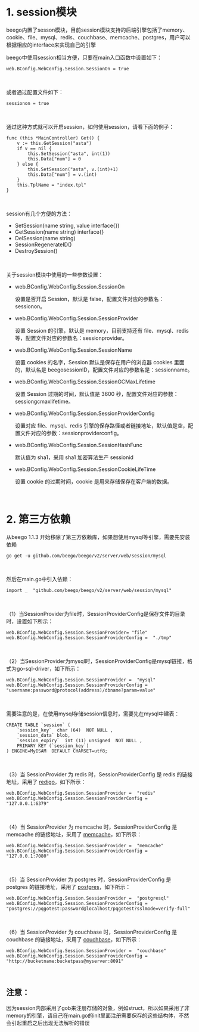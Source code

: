 <h1>1. session模块</h1>
<p>beego内置了sesson模块，目前session模块支持的后端引擎包括了memory、cookie、file、mysql、redis、couchbase、memcache、postgres，用户可以根据相应的interface来实现自己的引擎</p>
<p>beego中使用session相当方便，只要在main入口函数中设置如下：</p>
<pre class="language-go"><code>web.BConfig.WebConfig.Session.SessionOn = true</code></pre>
<p>&nbsp;</p>
<p>或者通过配置文件如下：</p>
<pre class="language-go"><code>sessionon = true</code></pre>
<p>&nbsp;</p>
<p>通过这种方式就可以开启session，如何使用session，请看下面的例子：</p>
<pre class="language-go"><code>func (this *MainController) Get() {
	v := this.GetSession("asta")
	if v == nil {
		this.SetSession("asta", int(1))
		this.Data["num"] = 0
	} else {
		this.SetSession("asta", v.(int)+1)
		this.Data["num"] = v.(int)
	}
	this.TplName = "index.tpl"
}</code></pre>
<p>&nbsp;</p>
<p>session有几个方便的方法：</p>
<ul>
<li>SetSession(name string, value interface{})</li>
<li>GetSession(name string) interface{}</li>
<li>DelSession(name string)</li>
<li>SessionRegenerateID()</li>
<li>DestroySession()</li>
</ul>
<p>&nbsp;</p>
<p>关于session模块中使用的一些参数设置：</p>
<ul>
<li>
<p>web.BConfig.WebConfig.Session.SessionOn</p>
<p>设置是否开启 Session，默认是 false，配置文件对应的参数名：sessionon。</p>
</li>
<li>
<p>web.BConfig.WebConfig.Session.SessionProvider</p>
<p>设置 Session 的引擎，默认是 memory，目前支持还有 file、mysql、redis 等，配置文件对应的参数名：sessionprovider。</p>
</li>
<li>
<p>web.BConfig.WebConfig.Session.SessionName</p>
<p>设置 cookies 的名字，Session 默认是保存在用户的浏览器 cookies 里面的，默认名是 beegosessionID，配置文件对应的参数名是：sessionname。</p>
</li>
<li>
<p>web.BConfig.WebConfig.Session.SessionGCMaxLifetime</p>
<p>设置 Session 过期的时间，默认值是 3600 秒，配置文件对应的参数：sessiongcmaxlifetime。</p>
</li>
<li>
<p>web.BConfig.WebConfig.Session.SessionProviderConfig</p>
<p>设置对应 file、mysql、redis 引擎的保存路径或者链接地址，默认值是空，配置文件对应的参数：sessionproviderconfig。</p>
</li>
<li>
<p>web.BConfig.WebConfig.Session.SessionHashFunc</p>
<p>默认值为 sha1，采用 sha1 加密算法生产 sessionid</p>
</li>
<li>
<p>web.BConfig.WebConfig.Session.SessionCookieLifeTime</p>
<p>设置 cookie 的过期时间，cookie 是用来存储保存在客户端的数据。</p>
</li>
</ul>
<p>&nbsp;</p>
<h1>2. 第三方依赖</h1>
<p>从beego 1.1.3 开始移除了第三方依赖库，如果想使用mysql等引擎，需要先安装依赖</p>
<pre class="language-bash"><code>go get -u github.com/beego/beego/v2/server/web/session/mysql</code></pre>
<p>&nbsp;</p>
<p>然后在main.go中引入依赖：</p>
<pre class="language-go"><code>import _  "github.com/beego/beego/v2/server/web/session/mysql"</code></pre>
<p>&nbsp;</p>
<p>（1）当SessionProvider为file时，SessionProviderConfig是保存文件的目录时，设置如下所示：</p>
<pre class="language-go"><code>web.BConfig.WebConfig.Session.SessionProvider= "file"
web.BConfig.WebConfig.Session.SessionProviderConfig =  "./tmp"</code></pre>
<p>&nbsp;</p>
<p>（2）当SessionProvider为mysql时，SessionProviderConfig是mysql链接，格式为go-sql-driver，如下所示：</p>
<pre class="language-go"><code>web.BConfig.WebConfig.Session.SessionProvider =  "mysql"
web.BConfig.WebConfig.Session.SessionProviderConfig =  "username:password@protocol(address)/dbname?param=value"</code></pre>
<p>&nbsp;</p>
<p>需要注意的是，在使用mysql存储session信息时，需要先在mysql中建表：</p>
<pre class="language-sql"><code>CREATE TABLE `session` (
    `session_key`  char (64)  NOT NULL ,
    `session_data` blob,
    `session_expiry`  int (11) unsigned  NOT NULL ,
    PRIMARY KEY (`session_key`)
) ENGINE=MyISAM  DEFAULT CHARSET=utf8;</code></pre>
<p>&nbsp;</p>
<p>（3）当 SessionProvider 为 redis 时，SessionProviderConfig 是 redis 的链接地址，采用了&nbsp;<a href="https://github.com/garyburd/redigo">redigo</a>，如下所示：</p>
<pre class="language-go"><code>web.BConfig.WebConfig.Session.SessionProvider =  "redis"
web.BConfig.WebConfig.Session.SessionProviderConfig =  "127.0.0.1:6379"</code></pre>
<p>&nbsp;</p>
<p>（4）当 SessionProvider 为 memcache 时，SessionProviderConfig 是 memcache 的链接地址，采用了&nbsp;<a href="https://github.com/beego/memcache">memcache</a>，如下所示：</p>
<pre class="language-go"><code>web.BConfig.WebConfig.Session.SessionProvider =  "memcache"
web.BConfig.WebConfig.Session.SessionProviderConfig =  "127.0.0.1:7080"</code></pre>
<p>&nbsp;</p>
<p>（5）当 SessionProvider 为 postgres 时，SessionProviderConfig 是 postgres 的链接地址，采用了&nbsp;<a href="https://github.com/lib/pq">postgres</a>，如下所示：</p>
<pre class="language-go"><code>web.BConfig.WebConfig.Session.SessionProvider =  "postgresql"
web.BConfig.WebConfig.Session.SessionProviderConfig =  "postgres://pqgotest:password@localhost/pqgotest?sslmode=verify-full"</code></pre>
<p>&nbsp;</p>
<p>（6）当 SessionProvider 为 couchbase 时，SessionProviderConfig 是 couchbase 的链接地址，采用了&nbsp;<a href="https://github.com/couchbaselabs/go-couchbase">couchbase</a>，如下所示：</p>
<pre class="language-go"><code>web.BConfig.WebConfig.Session.SessionProvider =  "couchbase"
web.BConfig.WebConfig.Session.SessionProviderConfig =  "http://bucketname:bucketpass@myserver:8091"</code></pre>
<p>&nbsp;</p>
<h2>注意：</h2>
<p>因为session内部采用了gob来注册存储的对象，例如struct，所以如果采用了非memory的引擎，请自己在main.go的init里面注册需要保存的这些结构体，不然会引起重启之后出现无法解析的错误</p>
<p>&nbsp;</p>